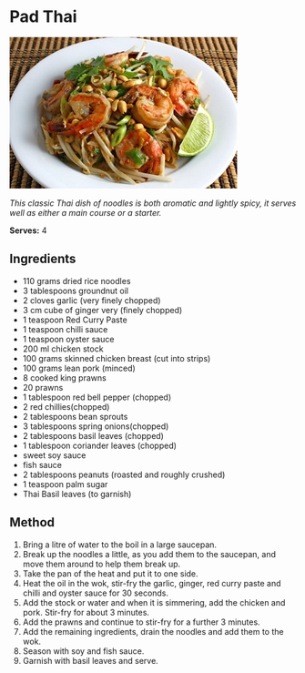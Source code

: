 # Pad Thai

![Name](resources/pad-thai.jpg)

*This classic Thai dish of noodles is both aromatic and lightly spicy, it serves well as either a main course or a starter.*

**Serves:** 4

## Ingredients
- 110 grams dried rice noodles
- 3 tablespoons groundnut oil
- 2 cloves garlic (very finely chopped)
- 3 cm cube of ginger very (finely chopped)
- 1 teaspoon Red Curry Paste
- 1 teaspoon chilli sauce
- 1 teaspoon oyster sauce
- 200 ml chicken stock
- 100 grams skinned chicken breast (cut into strips)
- 100 grams lean pork (minced)
- 8 cooked king prawns
- 20 prawns
- 1 tablespoon red bell pepper (chopped)
- 2 red chillies(chopped)
- 2 tablespoons bean sprouts
- 3 tablespoons spring onions(chopped)
- 2 tablespoons basil leaves (chopped)
- 1 tablespoon coriander leaves (chopped)
- sweet soy sauce
- fish sauce
- 2 tablespoons peanuts (roasted and roughly crushed)
- 1 teaspoon palm sugar
- Thai Basil leaves (to garnish)

## Method
1. Bring a litre of water to the boil in a large saucepan.
1. Break up the noodles a little, as you add them to the saucepan, and move them around to help them break up.
1. Take the pan of the heat and put it to one side.
1. Heat the oil in the wok, stir-fry the garlic, ginger, red curry paste and chilli and oyster sauce for 30 seconds.
1. Add the stock or water and when it is simmering, add the chicken and pork. Stir-fry for about 3 minutes.
1. Add the prawns and continue to stir-fry for a further 3 minutes.
1. Add the remaining ingredients, drain the noodles and add them to the wok.
1. Season with soy and fish sauce.
1. Garnish with basil leaves and serve.